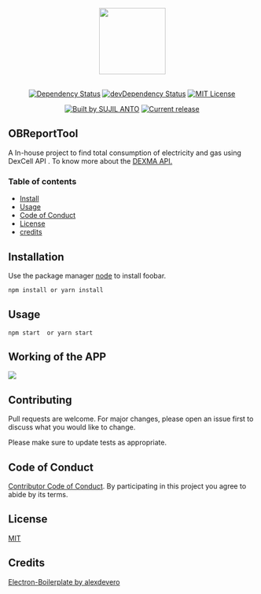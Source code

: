 <p align="center">
  <img src="https://cdn.rawgit.com/alexdevero/electron-react-webpack-boilerplate/master/docs/images/electron-react-webpack-boilerplate.png" width="135" align="center">
  <br>
  <br>
</p>

<p align="center">
  <a href="https://david-dm.org/alexdevero/electron-react-webpack-boilerplate"><img alt="Dependency Status" src="https://david-dm.org/alexdevero/electron-react-webpack-boilerplate.svg?style=flat"></a>
  <a href="https://david-dm.org/alexdevero/electron-react-webpack-boilerplate?type=dev"><img alt="devDependency Status" src="https://david-dm.org/alexdevero/electron-react-webpack-boilerplate/dev-status.svg?style=flat"></a>
  <a href="http://opensource.org/licenses/MIT"><img alt="MIT License" src="https://img.shields.io/npm/l/express.svg"></a>
</p>

<p align="center">
  <a href="https://alexdevero.com"><img alt="Built by SUJIL ANTO " src="https://img.shields.io/badge/built%20by-Sujil Anto-brightgreen.svg?colorB=d30320"></a>
  <a href="https://github.com/alexdevero/electron-react-webpack-boilerplate/releases"><img alt="Current release" src="https://img.shields.io/github/release/alexdevero/electron-react-webpack-boilerplate.svg"></a>
</p>

## OBReportTool 

A In-house project to find total consumption of electricity and gas using DexCell API . To know more about 
the <a href="https://anypoint.mulesoft.com/apiplatform/dexmatech/#/portals/organizations/e053f968-a025-4467-b68b-55f111b3ff05/apis/5694/versions/5676/pages/146617">DEXMA API. </a>

### Table of contents

* [Install](#Installation)
* [Usage](#usage)
* [Code of Conduct](#code-of-conduct)
* [License](#license)
* [credits](#credits)

## Installation

Use the package manager [node](https://nodejs.org/en/) to install foobar.

```bash
npm install or yarn install
```

## Usage
```
npm start  or yarn start
```

## Working of the APP 
<img src="https://github.com/sujilnt/ObReportTool/blob/master/gif/app.gif" />

## Contributing
Pull requests are welcome. For major changes, please open an issue first to discuss what you would like to change.

Please make sure to update tests as appropriate.

## Code of Conduct

[Contributor Code of Conduct](code-of-conduct.md). By participating in this project you agree to abide by its terms.

## License
[MIT](https://choosealicense.com/licenses/mit/)

## Credits
[Electron-Boilerplate by alexdevero ](https://github.com/alexdevero/electron-react-webpack-boilerplate)

